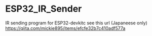 # ESP32_IR_Sender
IR sending program for ESP32-devkitc
see this url (Japaneese only)
https://qiita.com/mickie895/items/efcfe32b7c410adf577a
